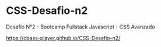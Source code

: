 # CSS-Desafio-n2
Desafío N°2 - Bootcamp Fullstack Javascript - CSS Avanzado


https://cbass-player.github.io/CSS-Desafio-n2/

